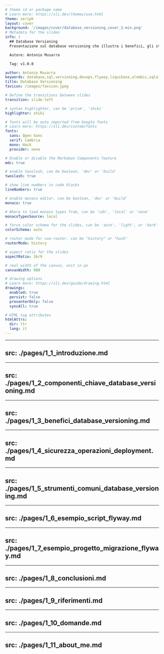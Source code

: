 ```yaml
---
# theme id or package name
# Learn more: https://sli.dev/themes/use.html
theme: seriph
layout: cover
background: '/images/cover/database_versioning_cover_1-min.png'
# Metadata for the slides
info: |
  ## Database Versioning
  Presentazione sul database versioning che illustra i benefici, gli strumenti comuni e le best practices per gestire le versioni delle strutture e dei dati di un database.

  Autore: Antonio Musarra

  Tag: v1.0.0

author: Antonio Musarra
keywords: database,sql,versioning,devops,flyway,liquibase,alembic,sqlalchemy,python,java
title: Database Versioning
favicon: /images/favicon.jpeg

# Define the transitions between slides
transition: slide-left

# syntax highlighter, can be 'prism', 'shiki'
highlighter: shiki

# fonts will be auto imported from Google fonts
# Learn more: https://sli.dev/custom/fonts
fonts:
  sans: Open Sans
  serif: Cambria
  mono: Hack
  provider: none

# Enable or disable the Markdown Components feature
mdc: true

# enable twoslash, can be boolean, 'dev' or 'build'
twoslash: true

# show line numbers in code blocks
lineNumbers: true

# enable monaco editor, can be boolean, 'dev' or 'build'
monaco: true

# Where to load monaco types from, can be 'cdn', 'local' or 'none'
monacoTypesSource: local

# force color schema for the slides, can be 'auto', 'light', or 'dark'
colorSchema: auto

# router mode for vue-router, can be "history" or "hash"
routerMode: history

# aspect ratio for the slides
aspectRatio: 16/9

# real width of the canvas, unit in px
canvasWidth: 980

# drawing options
# Learn more: https://sli.dev/guide/drawing.html
drawings:
  enabled: true
  persist: false
  presenterOnly: false
  syncAll: true

# HTML tag attributes
htmlAttrs:
  dir: ltr
  lang: it
---
```


<style>
.slidev-page {
  padding: 0;
  background: url("/images/cover/database_versioning_cover_1-min.png");
  background-repeat: no-repeat;
  background-position: center;
  background-size: cover;
}
</style>

<!--
Con questa presentazione, vorrei discutere con voi un tema su cui sono abbastanza sensibile; credo che sia giunto il momento di affrontarlo in modo concreto e fare quel passo in più necessario per iniziare il processo di automazione anche per quel che riguarda le basi di dati applicative.

Per facilitare lo svolgimento di questa presentazione, vi prego di mettere da parte tutte le vostre domande che affronteremo alla fine di questa presentazione.

Bene! Iniziamo
-->

---
src: ./pages/1_1_introduzione.md
---

---
src: ./pages/1_2_componenti_chiave_database_versioning.md
---

---
src: ./pages/1_3_benefici_database_versioning.md
---

---
src: ./pages/1_4_sicurezza_operazioni_deployment.md
---

---
src: ./pages/1_5_strumenti_comuni_database_versioning.md
---

---
src: ./pages/1_6_esempio_script_flyway.md
---

---
src: ./pages/1_7_esempio_progetto_migrazione_flyway.md
---

---
src: ./pages/1_8_conclusioni.md
---

---
src: ./pages/1_9_riferimenti.md
---

---
src: ./pages/1_10_domande.md
---

---
src: ./pages/1_11_about_me.md
---
